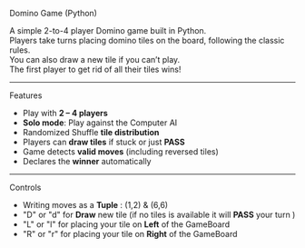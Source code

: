 Domino Game (Python)

A simple 2-to-4 player Domino game built in Python.  
Players take turns placing domino tiles on the board, following the classic rules.  
You can also draw a new tile if you can’t play.  
The first player to get rid of all their tiles wins! 

---------------

Features

- Play with **2 – 4 players**
- **Solo mode**: Play against the Computer AI
- Randomized Shuffle **tile distribution**
- Players can **draw tiles** if stuck or just **PASS** 
- Game detects **valid moves** (including reversed tiles)
- Declares the **winner** automatically

---------------

Controls

- Writing moves as a **Tuple** : (1,2) & (6,6)
- "D" or "d" for **Draw** new tile (if no tiles is available it will **PASS** your turn )
- "L" or "l" for placing your tile on **Left** of the GameBoard
- "R" or "r" for placing your tile on **Right** of the GameBoard
